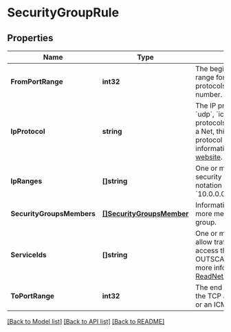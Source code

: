 # SecurityGroupRule

## Properties

Name | Type | Description | Notes
------------ | ------------- | ------------- | -------------
**FromPortRange** | **int32** | The beginning of the port range for the TCP and UDP protocols, or an ICMP type number. | [optional] 
**IpProtocol** | **string** | The IP protocol name (&#x60;tcp&#x60;, &#x60;udp&#x60;, &#x60;icmp&#x60;, or &#x60;-1&#x60; for all protocols). By default, &#x60;-1&#x60;. In a Net, this can also be an IP protocol number. For more information, see the [IANA.org website](https://www.iana.org/assignments/protocol-numbers/protocol-numbers.xhtml). | [optional] 
**IpRanges** | **[]string** | One or more IP ranges for the security group rules, in CIDR notation (for example, &#x60;10.0.0.0/16&#x60;). | [optional] 
**SecurityGroupsMembers** | [**[]SecurityGroupsMember**](SecurityGroupsMember.md) | Information about one or more members of a security group. | [optional] 
**ServiceIds** | **[]string** | One or more service IDs to allow traffic from a Net to access the corresponding OUTSCALE services. For more information, see [ReadNetAccessPointServices](#readnetaccesspointservices). | [optional] 
**ToPortRange** | **int32** | The end of the port range for the TCP and UDP protocols, or an ICMP code number. | [optional] 

[[Back to Model list]](../README.md#documentation-for-models) [[Back to API list]](../README.md#documentation-for-api-endpoints) [[Back to README]](../README.md)


